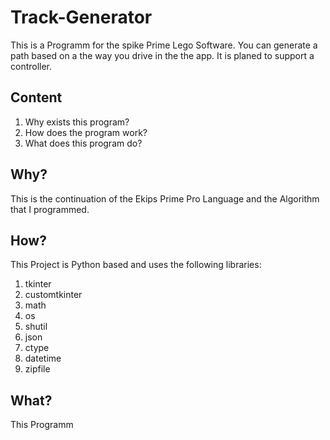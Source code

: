 # Track-Generator

This is a Programm for the spike Prime Lego Software.
You can generate a path based on a the way you drive in the the app.
It is planed to support a controller.

## Content

1. Why exists this program?
2. How does the program work?
3. What does this program do?

## Why?

This is the continuation of the Ekips Prime Pro Language and the Algorithm that 
I programmed.

## How?

This Project is Python based and uses the following libraries:
1. tkinter
2. customtkinter
3. math
4. os 
5. shutil 
6. json
7. ctype
8. datetime
9. zipfile

## What?

This Programm 